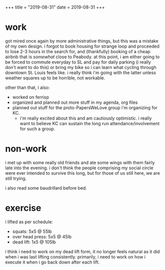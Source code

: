 +++
title = "2019-08-31"
date = 2019-08-31
+++

# work
got mired once again by more administrative things, but this was a mistake of
my own design. i forgot to book housing for strange loop and proceeded to lose
2-3 hours in the search for, and (thankfully) booking of a cheap airbnb that is
*somewhat* close to Peabody. at this point, i am either going to be forced to
commute everyday to SL and pay for daily parking (i really don't want to do
this) or bring my bike so i can learn what cycling through downtown St. Louis
feels like. i really think i'm going with the latter unless weather squares up
to be horrible, not workable.

other than that, i also:
- worked on ferrisp
- organized and planned out more stuff in my agenda, org files
- planned out stuff for the proto-PapersWeLove group i'm organizing for KC.
  - i'm really excited about this and am cautiously optimistic. i really want
    to believe KC can sustain the long run attendance/involvement for such a group.

# non-work
i met up with some really old friends and ate some wings with them fairly late
into the evening. i don't think the people comprising my social circle were
ever intended to survive this long, but for those of us still here, we are
still trying.

i also read some baudrillard before bed.

# exercise
i lifted as per schedule:
- squats: 5x5 @ 55lb
- over head press: 5x5 @ 45lb
- dead lift: 1x5 @ 105lb

i think i need to work on my dead lift form, it no longer feels natural as it
did when i was last lifting consistently. primarily, i need to work on how i
execute it when i go back down after each lift.
